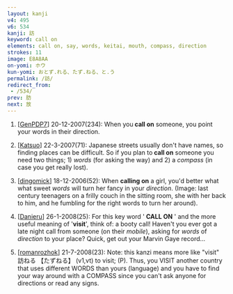 ```yaml
---
layout: kanji
v4: 495
v6: 534
kanji: 訪
keyword: call on
elements: call on, say, words, keitai, mouth, compass, direction
strokes: 11
image: E8A8AA
on-yomi: ホウ
kun-yomi: おとず.れる、たず.ねる、と.う
permalink: /訪/
redirect_from:
 - /534/
prev: 肪
next: 放
---
```


1) [<a href="http://kanji.koohii.com/profile/GenPDP7">GenPDP7</a>] 20-12-2007(234): When you<strong> call on</strong> someone, you point your words in their direction.

2) [<a href="http://kanji.koohii.com/profile/Katsuo">Katsuo</a>] 22-3-2007(71): Japanese streets usually don&#039;t have names, so finding places can be difficult. So if you plan to<strong> call on</strong> someone you need two things; 1) <em>words</em> (for asking the way) and 2) a <em>compass</em> (in case you get really lost).

3) [<a href="http://kanji.koohii.com/profile/dingomick">dingomick</a>] 18-12-2006(52): When <strong>calling on</strong> a girl, you&#039;d better what what sweet <em>words</em> will turn her fancy in your <em>direction</em>. (Image: last century teenagers on a frilly couch in the sitting room, she with her back to him, and he fumbling for the right words to turn her around).

4) [<a href="http://kanji.koohii.com/profile/Danieru">Danieru</a>] 26-1-2008(25): For this key word &#039;<strong> CALL ON</strong> &#039; and the more useful meaning of &#039;<strong>visit</strong>&#039;, think of: a booty call! Haven&#039;t you ever got a late night call from someone (on their <em>mobile</em>), asking for <em>words</em> of <em>direction</em> to your place? Quick, get out your Marvin Gaye record...

5) [<a href="http://kanji.koohii.com/profile/romanrozhok">romanrozhok</a>] 21-7-2008(23): Note: this kanzi means more like &quot;visit&quot; 訪ねる 【たずねる】 (v1,vt) to visit; (P). Thus, you VISIT another country that uses different WORDS than yours (language) and you have to find your way around with a COMPASS since you can&#039;t ask anyone for directions or read any signs.

